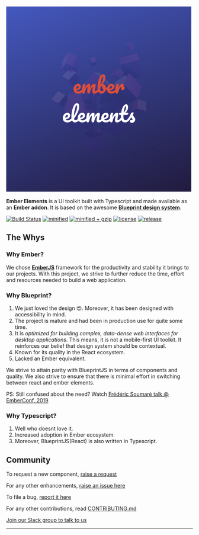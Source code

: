 ![Logo](/tests/dummy/public/ember-elements.png)

**Ember Elements** is a UI toolkit built with Typescript and made available as an **Ember addon**. It is based on the awesome **[Blueprint design system](https://blueprintjs.com/docs)**.

[![Build Status](https://travis-ci.org/dunkinbase/ember-elements.svg?branch=master)](https://travis-ci.org/dunkinbase/ember-elements)
[![minified](https://badgen.net/bundlephobia/min/ember-elements)](https://bundlephobia.com/result?p=ember-elements)
[![minified + gzip](https://badgen.net/bundlephobia/minzip/ember-elements)](https://bundlephobia.com/result?p=ember-elements)
[![license](https://badgen.net/github/license/dunkinbase/ember-elements)](https://github.com/dunkinbase/ember-elements/blob/master/LICENSE)
[![release](https://badgen.net/github/release/dunkinbase/ember-elements)](https://github.com/dunkinbase/ember-elements/releases)

## **The Whys**

### Why Ember?

We chose **[EmberJS](https://emberjs.com/)** framework for the productivity and stability it brings to our projects. With this project, we strive to further reduce the time, effort and resources needed to build a web application.

### Why Blueprint?

1. We just loved the design 😍. Moreover, it has been designed with accessibility in mind.
2. The project is mature and had been in production use for quite some time.
3. It is _optimized for building complex, data-dense web interfaces for desktop applications_. This means, it is not a mobile-first UI toolkit. It reinforces our belief that design system should be contextual.
4. Known for its quality in the React ecosystem.
5. Lacked an Ember equivalent.

We strive to attain parity with BlueprintJS in terms of components and quality. We also strive to ensure that there is minimal effort in switching between react and ember elements.

PS: Still confused about the need? Watch [Frédéric Soumaré talk @ EmberConf, 2019](https://www.youtube.com/watch?v=O3RKLHvpUAI&t=6012s)

### Why Typescript?

1. Well who doesnt love it.
2. Increased adoption in Ember ecosystem.
3. Moreover, BlueprintJS(React) is also written in Typescript.

## **Community**

To request a new component, [raise a request](https://github.com/dunkinbase/ember-elements/issues/new?assignees=jugaadi&labels=Type%3A+new+component+&template=new_component_request.md&title=New+component%3A+%3CSection%3E+-+%3CName%3E)

For any other enhancements, [raise an issue here](https://github.com/dunkinbase/ember-elements/issues/new?assignees=&labels=&template=feature_request.md&title=)

To file a bug, [report it here](https://github.com/dunkinbase/ember-elements/issues/new?assignees=&labels=&template=bug_report.md&title=)

For any other contributions, read [CONTRIBUTING.md](CONTRIBUTING.md)

[Join our Slack group to talk to us](https://join.slack.com/t/dunkinbase/shared_invite/enQtNTkzOTg1MzAwOTQ1LWVkNTc0YTQ3ZWJlNDZhNDNlNmU5MjMzNDczNjFkZWZjNTVkNmI5MGU0ZmMyZGY5ZmRhNmZiYmFiMmM0YTY4ZGI)

---

<!--
## Current Status

### Core
- [ ] Components
  - [ ] Breadcrumbs
  - [x] Button
  - [x] Button group
  - [x] Callout
  - [x] Card
  - [x] Collapse
  - [ ] Collapsible list
  - [ ] Divider
  - [ ] Editable text
  - [ ] Hotkeys
  - [x] Icon
  - [ ] Menu
  - [x] Navbar
  - [ ] Non-ideal state
  - [x] Overflow list
  - [x] Panel stack
  - [x] Progress bar
  - [x] Resize sensor
  - [ ] Skeleton
  - [ ] Spinner
  - [x] Tabs
  - [x] Tag
  - [ ] Text
  - [x] Tree

- [ ] Form Controls
  - [x] Form group
  - [x] Control group
  - [ ] Label
  - [x] Checkbox
  - [x] Radio
  - [x] Html select
  - [ ] Slider
  - [x] Switch

- [ ] Form Inputs
  - [x] File input
  - [x] Numeric input
  - [x] Text input
  - [x] Text area
  - [x] Tag input

- [ ] Overlays
  - [x] Overlay
  - [x] Portal
  - [x] Alert
  - [ ] Context menu
  - [x] Dialog
  - [x] Drawer
  - [x] Popover
  - [ ] Toast
  - [x] Tooltip

- [ ] Date Time
  - [x] Date picker
  - [x] Date range picker
  - [ ] Time picker
  - [ ] Date time picker
  - [ ] Date input
  - [ ] Date range input

- [ ] Select
  - [x] Select
  - [ ] Suggest
  - [x] MultiSelect
  - [ ] Omnibar
  - [ ] Querylist

- [ ] Table  -->
